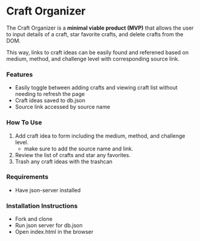# Craft Organizer
The Craft Organizer is a **minimal viable product (MVP)** that allows the user to input details of a craft, star favorite crafts, and delete crafts from the DOM.

This way, links to craft ideas can be easily found and referened based on medium, method, and challenge level with corresponding source link.

### Features
* Easily toggle between adding crafts and viewing craft list without needing to refresh the page
* Craft ideas saved to db.json
* Source link accessed by source name

### How To Use
1. Add craft idea to form including the medium, method, and challenge level.
    * make sure to add the source name and link.
2. Review the list of crafts and star any favorites.
3. Trash any craft ideas with the trashcan

### Requirements
* Have json-server installed

### Installation Instructions
* Fork and clone
* Run json server for db.json
* Open index.html in the browser